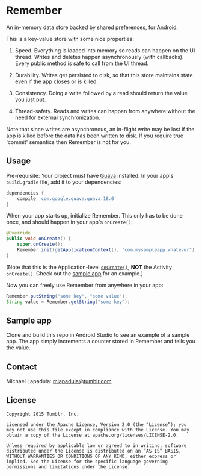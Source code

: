 # Remember

An in-memory data store backed by shared preferences, for Android.

This is a key-value store with some nice properties:

1. Speed. Everything is loaded into memory so reads can happen on the UI thread. Writes and deletes happen asynchronously (with callbacks). Every public method is safe to call from the UI thread.

2. Durability. Writes get persisted to disk, so that this store maintains state even if the app closes or is killed.

3. Consistency. Doing a write followed by a read should return the value you just put.

4. Thread-safety. Reads and writes can happen from anywhere without the need for external synchronization.

Note that since writes are asynchronous, an in-flight write may be lost if the app is killed before the data has been written to disk. If you require true 'commit' semantics then Remember is not for you.


## Usage

Pre-requisite: Your project must have [Guava](https://github.com/google/guava) installed. In your app's `build.gradle` file, add it to your dependencies:

```groovy
dependencies {
    compile 'com.google.guava:guava:18.0'
}
```

When your app starts up, initialize Remember. This only has to be done once, and should happen in your app's `onCreate()`:

```java
@Override
public void onCreate() {
    super.onCreate();
    Remember.init(getApplicationContext(), "com.mysampleapp.whatever");
}
```

(Note that this is the Application-level [`onCreate()`](http://developer.android.com/reference/android/app/Application.html#onCreate()), **NOT** the Activity `onCreate()`. Check out the [sample app](https://github.com/tumblr/Remember/blob/master/sample-app/src/main/java/com/tumblr/remembersample/SampleApp.java) for an example.)

Now you can freely use Remember from anywhere in your app:

```java
Remember.putString("some key", "some value");
String value = Remember.getString("some key");
```

## Sample app
Clone and build this repo in Android Studio to see an example of a sample app. The app simply increments a counter stored in Remember and tells you the value.

## Contact

Michael Lapadula: mlapadula@tumblr.com

## License

```
Copyright 2015 Tumblr, Inc.

Licensed under the Apache License, Version 2.0 (the “License”); you may not use this file except in compliance with the License. You may obtain a copy of the License at apache.org/licenses/LICENSE-2.0.

Unless required by applicable law or agreed to in writing, software distributed under the License is distributed on an “AS IS” BASIS, WITHOUT WARRANTIES OR CONDITIONS OF ANY KIND, either express or implied. See the License for the specific language governing permissions and limitations under the License.
```
